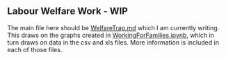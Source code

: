 ## Labour Welfare Work - WIP

The main file here should be [WelfareTrap.md](WelfareTrap.md) which I am currently writing. This draws on the graphs created in [WorkingForFamilies.ipynb](WorkingForFamilies.ipynb), which in turn draws on data in the csv and xls files. More information is included in each of those files.